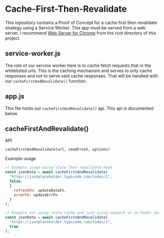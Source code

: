 # Cache-First-Then-Revalidate

This repository contains a Proof of Concept for a cache first then revalidate strategy using a Service Worker. This app must be served from a web server, I recommend [Web Server for Chrome](https://chrome.google.com/webstore/detail/web-server-for-chrome/ofhbbkphhbklhfoeikjpcbhemlocgigb?hl=en) from the root directory of this project.

## service-worker.js

The role of our service worker here is to cache fetch requests that in the whitelisted urls. This is the caching mechanism and serves to only cache responses and not to serve said cache responses. That will be handled with our `cacheFirstAndRevalidate()` function.

## app.js

This file holds our `cacheFirstAndRevalidate()` api. This api is documented below

## cacheFirstAndRevalidate()

API

```
cacheFirstAndRevalidate(url, needFresh, options)
```

Example usage

```js
// Example usage using stale then revalidate hook
const jsonData = await cacheFirstAndRevalidate(
  "https://jsonplaceholder.typicode.com/todos/1",
  false,
  {
    refreshFn: updateDataFn,
    errorFn: updateErrFn
  }
);

// Example not using stale cache and just using network so no hooks needed
const jsonData = await cacheFirstAndRevalidate(
  "https://jsonplaceholder.typicode.com/todos/1",
  true
);
```
